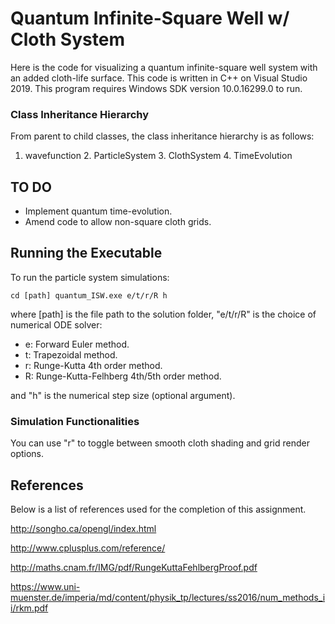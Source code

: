 # Quantum Infinite-Square Well w/ Cloth System

Here is the code for visualizing a quantum infinite-square well system with an added cloth-life surface. 
This code is written in C++ on Visual Studio 2019. 
This program requires Windows SDK version 10.0.16299.0 to run. 

### Class Inheritance Hierarchy

From parent to child classes, the class inheritance hierarchy is as follows:
1. wavefunction
   2. ParticleSystem
      3. ClothSystem
         4. TimeEvolution

## TO DO

* Implement quantum time-evolution. 
* Amend code to allow non-square cloth grids. 

## Running the Executable

To run the particle system simulations:
```
cd [path] quantum_ISW.exe e/t/r/R h
```

where [path] is the file path to the solution folder, "e/t/r/R" is the choice of numerical ODE solver:

* e: Forward Euler method.
* t: Trapezoidal method.
* r: Runge-Kutta 4th order method.
* R: Runge-Kutta-Felhberg 4th/5th order method.

and "h" is the numerical step size (optional argument).

### Simulation Functionalities

You can use "r" to toggle between smooth cloth shading and grid render options.

## References

Below is a list of references used for the completion of this assignment. 

http://songho.ca/opengl/index.html

http://www.cplusplus.com/reference/

http://maths.cnam.fr/IMG/pdf/RungeKuttaFehlbergProof.pdf

https://www.uni-muenster.de/imperia/md/content/physik_tp/lectures/ss2016/num_methods_ii/rkm.pdf




